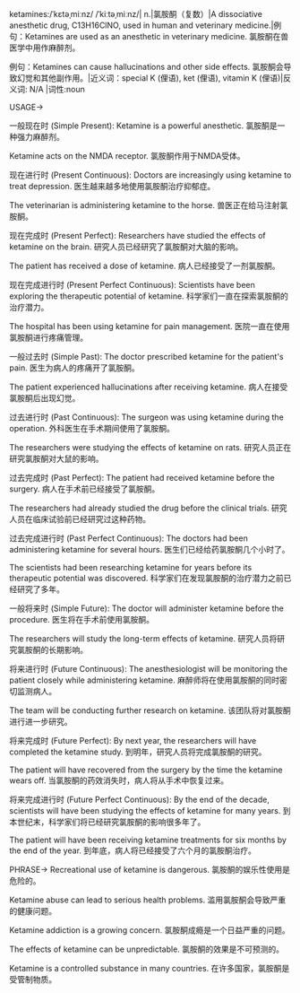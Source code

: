 ketamines:/ˈkɛtəˌmiːnz/ /ˈkiːtəˌmiːnz/| n.|氯胺酮（复数）|A dissociative anesthetic drug, C13H16ClNO, used in human and veterinary medicine.|例句：Ketamines are used as an anesthetic in veterinary medicine. 氯胺酮在兽医学中用作麻醉剂。

例句：Ketamines can cause hallucinations and other side effects. 氯胺酮会导致幻觉和其他副作用。|近义词：special K (俚语), ket (俚语), vitamin K (俚语)|反义词: N/A |词性:noun


USAGE->

一般现在时 (Simple Present):
Ketamine is a powerful anesthetic.  氯胺酮是一种强力麻醉剂。

Ketamine acts on the NMDA receptor. 氯胺酮作用于NMDA受体。


现在进行时 (Present Continuous):
Doctors are increasingly using ketamine to treat depression. 医生越来越多地使用氯胺酮治疗抑郁症。

The veterinarian is administering ketamine to the horse.  兽医正在给马注射氯胺酮。


现在完成时 (Present Perfect):
Researchers have studied the effects of ketamine on the brain. 研究人员已经研究了氯胺酮对大脑的影响。

The patient has received a dose of ketamine.  病人已经接受了一剂氯胺酮。


现在完成进行时 (Present Perfect Continuous):
Scientists have been exploring the therapeutic potential of ketamine. 科学家们一直在探索氯胺酮的治疗潜力。

The hospital has been using ketamine for pain management.  医院一直在使用氯胺酮进行疼痛管理。


一般过去时 (Simple Past):
The doctor prescribed ketamine for the patient's pain. 医生为病人的疼痛开了氯胺酮。

The patient experienced hallucinations after receiving ketamine. 病人在接受氯胺酮后出现幻觉。


过去进行时 (Past Continuous):
The surgeon was using ketamine during the operation.  外科医生在手术期间使用了氯胺酮。

The researchers were studying the effects of ketamine on rats. 研究人员正在研究氯胺酮对大鼠的影响。


过去完成时 (Past Perfect):
The patient had received ketamine before the surgery. 病人在手术前已经接受了氯胺酮。

The researchers had already studied the drug before the clinical trials. 研究人员在临床试验前已经研究过这种药物。


过去完成进行时 (Past Perfect Continuous):
The doctors had been administering ketamine for several hours. 医生们已经给药氯胺酮几个小时了。

The scientists had been researching ketamine for years before its therapeutic potential was discovered.  科学家们在发现氯胺酮的治疗潜力之前已经研究了多年。


一般将来时 (Simple Future):
The doctor will administer ketamine before the procedure. 医生将在手术前使用氯胺酮。

The researchers will study the long-term effects of ketamine.  研究人员将研究氯胺酮的长期影响。


将来进行时 (Future Continuous):
The anesthesiologist will be monitoring the patient closely while administering ketamine. 麻醉师将在使用氯胺酮的同时密切监测病人。

The team will be conducting further research on ketamine. 该团队将对氯胺酮进行进一步研究。


将来完成时 (Future Perfect):
By next year, the researchers will have completed the ketamine study. 到明年，研究人员将完成氯胺酮的研究。

The patient will have recovered from the surgery by the time the ketamine wears off.  当氯胺酮的药效消失时，病人将从手术中恢复过来。


将来完成进行时 (Future Perfect Continuous):
By the end of the decade, scientists will have been studying the effects of ketamine for many years. 到本世纪末，科学家们将已经研究氯胺酮的影响很多年了。

The patient will have been receiving ketamine treatments for six months by the end of the year. 到年底，病人将已经接受了六个月的氯胺酮治疗。


PHRASE->
Recreational use of ketamine is dangerous. 氯胺酮的娱乐性使用是危险的。

Ketamine abuse can lead to serious health problems. 滥用氯胺酮会导致严重的健康问题。

Ketamine addiction is a growing concern. 氯胺酮成瘾是一个日益严重的问题。

The effects of ketamine can be unpredictable. 氯胺酮的效果是不可预测的。

Ketamine is a controlled substance in many countries.  在许多国家，氯胺酮是受管制物质。
